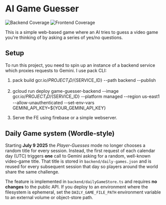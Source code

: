 # AI Game Guesser

![Backend Coverage](backend-coverage.svg)
![Frontend Coverage](frontend-coverage.svg)

This is a simple web-based game where an AI tries to guess a video game you're thinking of by asking a series of yes/no questions.

## Setup

To run this project, you need to spin up an instance of a backend service which proxies requests to Gemini. I use pack CLI:

1. pack build gcr.io/${PROJECT_ID}/${SERVICE_ID} --path backend --publish

2. gcloud run deploy game-guesser-backend --image gcr.io/${PROJECT_ID}/${SERVICE_ID} --platform managed --region us-east1 --allow-unauthenticated --set-env-vars GEMINI_API_KEY=${YOUR_GEMINI_API_KEY}

3. Serve the FE using firebase or a simple webserver.

## Daily Game system (Wordle-style)

Starting **July 9 2025** the *Player-Guesses* mode no longer chooses a random title for every session. Instead, the first request of each calendar day (UTC) triggers **one** call to Gemini asking for a random, well-known video-game title. That title is stored in `backend/daily-games.json` and is reused for every subsequent session that day so players around the world share the same challenge.

The feature is implemented in `backend/dailyGameStore.ts` and requires **no changes** to the public API. If you deploy to an environment where the filesystem is ephemeral, set the `DAILY_GAME_FILE_PATH` environment variable to an external volume or object-store path.
